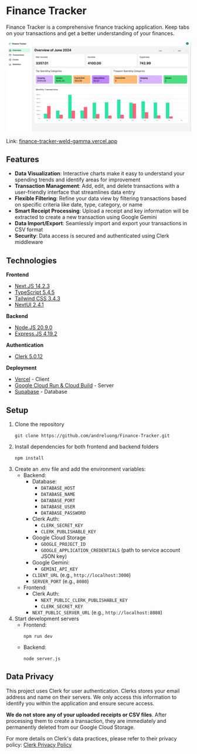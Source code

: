 # Finance Tracker

Finance Tracker is a comprehensive finance tracking application. Keep tabs on your transactions and get a better understanding of your finances.

!["Overview"](/frontend/public/assets/images/overview.png "Overview")

Link: [finance-tracker-weld-gamma.vercel.app](https://finance-tracker-weld-gamma.vercel.app)



## Features

- **Data Visualization**: Interactive charts make it easy to understand your spending trends and identify areas for improvement
- **Transaction Management**: Add, edit, and delete transactions with a user-friendly interface that streamlines data entry
- **Flexible Filtering**: Refine your data view by filtering transactions based on specific criteria like date, type, category, or name
- **Smart Receipt Processing**: Upload a receipt and key information will be extracted to create a new transaction using Google Gemini
- **Data Import/Export**: Seamlessly import and export your transactions in CSV format
- **Security**: Data access is secured and authenticated using Clerk middleware


## Technologies

**Frontend**
- [Next.JS 14.2.3](https://nextjs.org/)
- [TypeScript 5.4.5](https://www.typescriptlang.org/)
- [Tailwind CSS 3.4.3](https://tailwindcss.com/)
- [NextUI 2.4.1](https://nextui.org/)

**Backend**
- [Node.JS 20.9.0](https://nodejs.org/en)
- [Express.JS 4.19.2](https://expressjs.com/)

**Authentication**
- [Clerk 5.0.12](https://clerk.com/)

**Deployment**
- [Vercel](https://vercel.com/home) - Client
- [Google Cloud Run & Cloud Build](https://cloud.google.com/?hl=en) - Server
- [Supabase](https://supabase.com/) - Database


## Setup

1. Clone the repository
    ```
    git clone https://github.com/andreluong/Finance-Tracker.git
    ```
2. Install dependencies for both frontend and backend folders
    ```
    npm install
    ```
3. Create an .env file and add the environment variables:
    - Backend:
        - Database:
            - `DATABASE_HOST`
            - `DATABASE_NAME`
            - `DATABASE_PORT`
            - `DATABASE_USER`
            - `DATABASE_PASSWORD`
        - Clerk Auth:
            - `CLERK_SECRET_KEY`
            - `CLERK_PUBLISHABLE_KEY`
        - Google Cloud Storage
            - `GOOGLE_PROJECT_ID`
            - `GOOGLE_APPLICATION_CREDENTIALS` (path to service account JSON key)
        - Google Gemini:
            - `GEMINI_API_KEY`
        - `CLIENT_URL` (e.g., `http://localhost:3000`)
        - `SERVER_PORT` (e.g., `8080`)
    - Frontend:
        - Clerk Auth:
            - `NEXT_PUBLIC_CLERK_PUBLISHABLE_KEY`
            - `CLERK_SECRET_KEY`
        - `NEXT_PUBLIC_SERVER_URL` (e.g., `http://localhost:8080`)
4. Start development servers
    - Frontend: 
        ```
        npm run dev
        ```
    - Backend: 
        ```
        node server.js
        ```

## Data Privacy

This project uses Clerk for user authentication. Clerks stores your email address and name on their servers. We only access this information to identify you within the application and ensure secure access.

**We do not store any of your uploaded receipts or CSV files**. After processing them to create a transaction, they are immediately and permanently deleted from our Google Cloud Storage.

For more details on Clerk's data practices, please refer to their privacy policy: [Clerk Privacy Policy](https://clerk.com/legal/privacy)

